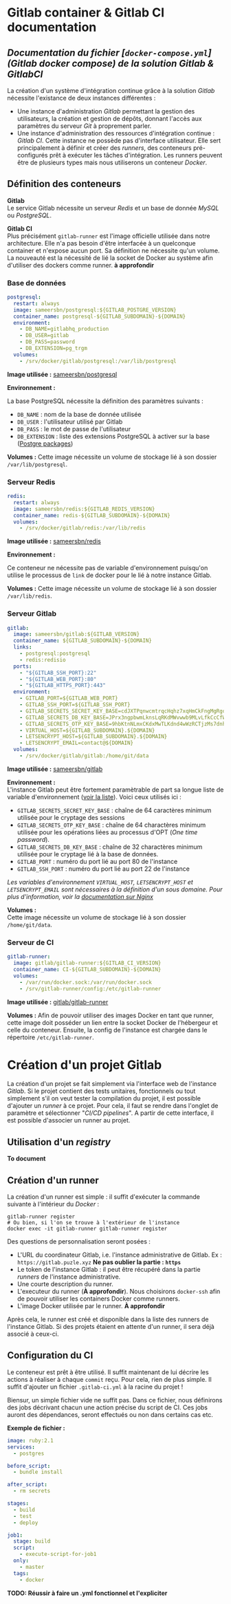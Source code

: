 # Gitlab container & Gitlab CI documentation

_Documentation du fichier [`docker-compose.yml`](Gitlab docker compose) de la solution Gitlab & GitlabCI_
---

La création d'un système d'intégration continue grâce à la solution _Gitlab_ nécessite l'existance de deux instances différentes :
* Une instance d'administration _Gitlab_ permettant la gestion des utilisateurs, la création et gestion de dépôts, donnant l'accès aux paramètres du serveur _Git_ à proprement parler.
* Une instance d'administration des ressources d'intégration continue : _Gitlab CI_. Cette instance ne possède pas d'interface utilisateur. Elle sert principalement à définir et créer des _runners_, des conteneurs pré-configurés prêt à exécuter les tâches d'intégration.
Les runners peuvent être de plusieurs types mais nous utiliserons un conteneur _Docker_.


## Définition des conteneurs
**Gitlab**  
Le service Gitlab nécessite un serveur _Redis_ et un base de donnée _MySQL_ ou _PostgreSQL_.

**Gitlab CI**  
Plus précisément `gitlab-runner` est l'image officielle utilisée dans notre architecture. Elle n'a pas besoin d'être interfacée à un quelconque container et n'expose aucun port. Sa définition ne nécessite qu'un volume.  
La nouveauté est la nécessité de lié la socket de Docker au système afin d'utiliser des dockers comme runner. **à approfondir**

### Base de données
```yml
postgresql:
  restart: always
  image: sameersbn/postgresql:${GITLAB_POSTGRE_VERSION}
  container_name: postgresql-${GITLAB_SUBDOMAIN}-${DOMAIN}
  environment:
    - DB_NAME=gitlabhq_production
    - DB_USER=gitlab
    - DB_PASS=password
    - DB_EXTENSION=pg_trgm
  volumes:
    - /srv/docker/gitlab/postgresql:/var/lib/postgresql
```

**Image utilisée :** [sameersbn/postgresql](https://hub.docker.com/r/sameersbn/postgresql/)

**Environnement :**  

La base PostgreSQL nécessite la définition des paramètres suivants :
* `DB_NAME` : nom de la base de donnée utilisée
* `DB_USER` : l'utilisateur utilisé par Gitlab
* `DB_PASS` : le mot de passe de l'utilisateur
* `DB_EXTENSION` : liste des extensions PostgreSQL à activer sur la base ([Postgre packages](https://www.postgresql.org/docs/9.4/static/contrib.html))

**Volumes :** Cette image nécessite un volume de stockage lié à son dossier `/var/lib/postgresql`.

### Serveur Redis
```yml
redis:
  restart: always
  image: sameersbn/redis:${GITLAB_REDIS_VERSION}
  container_name: redis-${GITLAB_SUBDOMAIN}-${DOMAIN}
  volumes:
    - /srv/docker/gitlab/redis:/var/lib/redis
```

**Image utilisée :** [sameersbn/redis](https://hub.docker.com/r/sameersbn/redis/)

**Environnement :**

Ce conteneur ne nécessite pas de variable d'environnement puisqu'on utilise le processus de `link` de docker pour le lié à notre instance Gitlab.

**Volumes :** Cette image nécessite un volume de stockage lié à son dossier `/var/lib/redis`.

### Serveur Gitlab
```yml
gitlab:
  image: sameersbn/gitlab:${GITLAB_VERSION}
  container_name: ${GITLAB_SUBDOMAIN}-${DOMAIN}
  links:
    - postgresql:postgresql
    - redis:redisio
  ports:
    - "${GITLAB_SSH_PORT}:22"
    - "${GITLAB_WEB_PORT}:80"
    - "${GITLAB_HTTPS_PORT}:443"
  environment:
    - GITLAB_PORT=${GITLAB_WEB_PORT}
    - GITLAB_SSH_PORT=${GITLAB_SSH_PORT}
    - GITLAB_SECRETS_SECRET_KEY_BASE=cdJXTPqnwcmtrqcHqhz7xqHmCkFngMgRgq7wVTspVXMgq7qKvVrn47HnmxTtX4zK
    - GITLAB_SECRETS_DB_KEY_BASE=JPrx3ngpbwmLknsLqRKdMWvwwb9MLvLfkCcCfWpxVbwfJMJcvkHRKgTt9HpfmdgX
    - GITLAB_SECRETS_OTP_KEY_BASE=9hbKtnNLmxCKdxMwTLKdnd4wWzRCTjzMs7dnhpNHLCxdrhwHhj3fPVtJ7KfdFLtf
    - VIRTUAL_HOST=${GITLAB_SUBDOMAIN}.${DOMAIN}
    - LETSENCRYPT_HOST=${GITLAB_SUBDOMAIN}.${DOMAIN}
    - LETSENCRYPT_EMAIL=contact@${DOMAIN}
  volumes:
    - /srv/docker/gitlab/gitlab:/home/git/data
```

**Image utilisée :** [sameersbn/gitlab](https://hub.docker.com/r/sameersbn/gitlab/)

**Environnement :**  
L'instance Gitlab peut être fortement paramètrable de part sa longue liste de variable d'environnement ([voir la liste](https://github.com/sameersbn/docker-gitlab#available-configuration-parameters)). Voici ceux utilisés ici :
* `GITLAB_SECRETS_SECRET_KEY_BASE` : chaîne de 64 caractères minimum utilisée pour le cryptage des sessions  
* `GITLAB_SECRETS_OTP_KEY_BASE` : chaîne de 64 charactères minimum utilisée pour les opérations liées au processus d'OPT (_One time password_).
* `GITLAB_SECRETS_DB_KEY_BASE` : chaîne de 32 charactères minimum utilisée pour le cryptage lié à la base de données.
* `GITLAB_PORT` : numéro du port lié au port 80 de l'instance
* `GITLAB_SSH_PORT` : numéro du port lié au port 22 de l'instance

*Les variables d'environnement `VIRTUAL_HOST`, `LETSENCRYPT_HOST` et `LETSENCRYPT_EMAIL` sont nécessaires à la définition d'un sous domaine. Pour plus d'information, voir la [documentation sur Nginx](../blob/master/Wiki/NginxContainer.md)*

**Volumes :**  
Cette image nécessite un volume de stockage lié à son dossier `/home/git/data`.

### Serveur de CI
```yml
gitlab-runner:
  image: gitlab/gitlab-runner:${GITLAB_CI_VERSION}
  container_name: CI-${GITLAB_SUBDOMAIN}-${DOMAIN}
  volumes:
    - /var/run/docker.sock:/var/run/docker.sock
    - /srv/gitlab-runner/config:/etc/gitlab-runner
```

**Image utilisée :** [gitlab/gitlab-runner](https://hub.docker.com/r/gitlab/gitlab-runner/)

**Volumes :**
Afin de pouvoir utiliser des images Docker en tant que runner, cette image doit posséder un lien entre la socket Docker de l'hébergeur et celle du conteneur. Ensuite, la config de l'instance est chargée dans le répertoire `/etc/gitlab-runner`.

# Création d'un projet Gitlab
La création d'un projet se fait simplement via l'interface web de l'instance _Gitlab_. Si le projet contient des tests unitaires, fonctionnels ou tout simplement s'il on veut tester la compilation du projet, il est possible d'ajouter un _runner_ à ce projet. Pour cela, il faut se rendre dans l'onglet de paramètre et sélectionner "_CI/CD pipelines_". A partir de cette interface, il est possible d'associer un runner au projet.

## Utilisation d'un _registry_

**To document**

## Création d'un runner
La création d'un runner est simple : il suffit d'exécuter la commande suivante à l'intérieur du _Docker_ :
```shell
gitlab-runner register
# Ou bien, si l'on se trouve à l'extérieur de l'instance
docker exec -it gitlab-runner gitlab-runner register
```
Des questions de personnalisation seront posées :
* L'URL du coordinateur Gitlab, i.e. l'instance administrative de Gitlab. Ex : `https://gitlab.puzle.xyz`
**Ne pas oublier la partie : `https`**
* Le token de l'instance Gitlab : il peut être récupéré dans la partie _runners_ de l'instance administrative.
* Une courte description du runner.
* L'executeur du runner (**À approfondir**). Nous choisirons `docker-ssh` afin de pouvoir utiliser les containers Docker comme runners.
* L'image Docker utilisée par le runner. **À approfondir**

Après cela, le runner est créé et disponible dans la liste des runners de l'instance Gitlab. Si des projets étaient en attente d'un runner, il sera déjà associé à ceux-ci.

## Configuration du CI

Le conteneur est prêt à être utilisé. Il suffit maintenant de lui décrire les actions à réaliser à chaque `commit` reçu. Pour cela, rien de plus simple. Il suffit d'ajouter un fichier `.gitlab-ci.yml` à la racine du projet !

Biensur, un simple fichier vide ne suffit pas. Dans ce fichier, nous définirons des jobs décrivant chacun une action précise du script de CI. Ces jobs auront des dépendances, seront effectués ou non dans certains cas etc.


**Exemple de fichier :**
```yml
image: ruby:2.1
services:
  - postgres

before_script:
  - bundle install

after_script:
  - rm secrets

stages:
  - build
  - test
  - deploy

job1:
  stage: build
  script:
    - execute-script-for-job1
  only:
    - master
  tags:
    - docker
```
**TODO: Réussir à faire un .yml fonctionnel et l'expliciter**


[gitlab docker compose]:../blob/master/Setup/Gitlab&CI/docker-compose.yml
